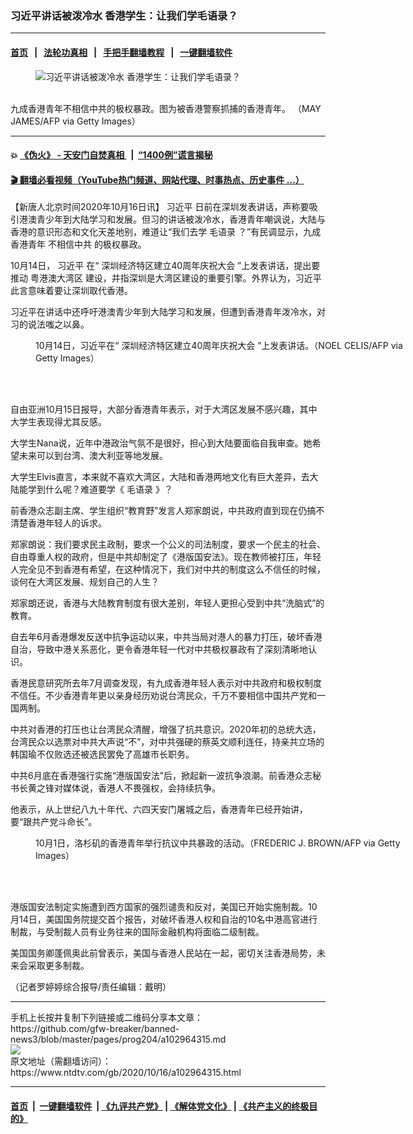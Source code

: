 ### 习近平讲话被泼冷水 香港学生：让我们学毛语录？
------------------------

#### [首页](https://github.com/gfw-breaker/banned-news3/blob/master/README.md) &nbsp;&nbsp;|&nbsp;&nbsp; [法轮功真相](https://github.com/begood0513/basic/blob/master/README.md)  &nbsp;&nbsp;|&nbsp;&nbsp; [手把手翻墙教程](https://github.com/gfw-breaker/guides/wiki)  &nbsp;&nbsp;|&nbsp;&nbsp; [一键翻墙软件](https://github.com/gfw-breaker/nogfw/blob/master/README.md)  



<div><div class="featured_image">
 <figure>
  <img alt="习近平讲话被泼冷水 香港学生：让我们学毛语录？" src="https://i.ntdtv.com/assets/uploads/2020/10/GettyImages-1228818981-1-800x450.jpg"/>
 </figure><br/>
 <span class="caption">
  九成香港青年不相信中共的极权暴政。图为被香港警察抓捕的香港青年。 （MAY JAMES/AFP via Getty Images）
 </span>
</div>
</div><hr/>

#### 💥 [《伪火》 - 天安门自焚真相 ](http://158.247.195.190:10000/videos/blog/weihuo.html)&nbsp; |&nbsp; [“1400例”谎言揭秘  ](http://158.247.195.190:10000/videos/blog/jiexi1400.html)

#### [ 🎬  翻墙必看视频（YouTube热门频道、网站代理、时事热点、历史事件 ...）](https://github.com/gfw-breaker/links/blob/master/banned.md)

<div><div class="post_content" itemprop="articleBody">
 <p>
  【新唐人北京时间2020年10月16日讯】
  <ok href="https://www.ntdtv.com/gb/习近平.htm">
   习近平
  </ok>
  日前在深圳发表讲话，声称要吸引港澳青少年到大陆学习和发展。但习的讲话被泼冷水，香港青年嘲讽说，大陆与香港的意识形态和文化天差地别，难道让“我们去学
  <ok href="https://www.ntdtv.com/gb/毛语录.htm">
   毛语录
  </ok>
  ？”有民调显示，九成香港青年
  <ok href="https://www.ntdtv.com/gb/不相信中共.htm">
   不相信中共
  </ok>
  的极权暴政。
 </p>
 <p>
  10月14日，
  <ok href="https://www.ntdtv.com/gb/习近平.htm">
   习近平
  </ok>
  在“
  <ok href="https://www.ntdtv.com/gb/深圳经济特区建立40周年庆祝大会.htm">
   深圳经济特区建立40周年庆祝大会
  </ok>
  ”上发表讲话，提出要推动
  <ok href="https://www.ntdtv.com/gb/粤港澳大湾区.htm">
   粤港澳大湾区
  </ok>
  建设，并指深圳是大湾区建设的重要引擎。外界认为，习近平此言意味着要让深圳取代香港。
 </p>
 <p>
  习近平在讲话中还呼吁港澳青少年到大陆学习和发展，但遭到香港青年泼冷水，对习的说法嗤之以鼻。
 </p>
 <figure class="wp-caption alignnone" id="attachment_102964322" style="width: 600px">
  <img alt="" class="size-medium wp-image-102964322" src="https://i.ntdtv.com/assets/uploads/2020/10/GettyImages-1229058340-1-600x338.jpg">
   <br/><figcaption class="wp-caption-text">
    10月14日，习近平在“
    <ok href="https://www.ntdtv.com/gb/深圳经济特区建立40周年庆祝大会.htm">
     深圳经济特区建立40周年庆祝大会
    </ok>
    ”上发表讲话。（NOEL CELIS/AFP via Getty Images）
   </figcaption><br/>
  </img>
 </figure><br/>
 <p>
  自由亚洲10月15日报导，大部分香港青年表示，对于大湾区发展不感兴趣，其中大学生表现得尤其反感。
 </p>
 <p>
  大学生Nana说，近年中港政治气氛不是很好，担心到大陆要面临自我审查。她希望未来可以到台湾、澳大利亚等地发展。
 </p>
 <p>
  大学生Elvis直言，本来就不喜欢大湾区，大陆和香港两地文化有巨大差异，去大陆能学到什么呢？难道要学《
  <ok href="https://www.ntdtv.com/gb/毛语录.htm">
   毛语录
  </ok>
  》？
 </p>
 <p>
  前香港众志副主席、学生组织“教育野”发言人郑家朗说，中共政府直到现在仍搞不清楚香港年轻人的诉求。
 </p>
 <p>
  郑家朗说：我们要求民主政制，要求一个公义的司法制度，要求一个民主的社会、自由尊重人权的政府，但是中共却制定了《港版国安法》。现在教师被打压，年轻人完全见不到香港有希望，在这种情况下，我们对中共的制度这么不信任的时候，谈何在大湾区发展、规划自己的人生？
 </p>
 <p>
  郑家朗还说，香港与大陆教育制度有很大差别，年轻人更担心受到中共“洗脑式”的教育。
 </p>
 <p>
  自去年6月香港爆发反送中抗争运动以来，中共当局对港人的暴力打压，破坏香港自治，导致中港关系恶化，更令香港年轻一代对中共极权暴政有了深刻清晰地认识。
 </p>
 <p>
  香港民意研究所去年7月调查发现，有九成香港年轻人表示对中共政府和极权制度不信任。不少香港青年更以亲身经历劝说台湾民众，千万不要相信中国共产党和一国两制。
  <div class="video_fit_container">
  </div>
 </p>
 <p>
  中共对香港的打压也让台湾民众清醒，增强了抗共意识。2020年初的总统大选，台湾民众以选票对中共大声说“不”，对中共强硬的蔡英文顺利连任，持亲共立场的韩国瑜不仅败选还被选民罢免了高雄市长职务。
 </p>
 <p>
  中共6月底在香港强行实施“港版国安法”后，掀起新一波抗争浪潮。前香港众志秘书长黄之锋对媒体说，香港人不畏强权，会持续抗争。
 </p>
 <p>
  他表示，从上世纪八九十年代、六四天安门屠城之后，香港青年已经开始讲，要“跟共产党斗命长”。
 </p>
 <figure class="wp-caption alignnone" id="attachment_102964323" style="width: 600px">
  <img alt="" class="size-medium wp-image-102964323" src="https://i.ntdtv.com/assets/uploads/2020/10/GettyImages-1228838488-600x338.jpg">
   <br/><figcaption class="wp-caption-text">
    10月1日，洛杉矶的香港青年举行抗议中共暴政的活动。（FREDERIC J. BROWN/AFP via Getty Images）
   </figcaption><br/>
  </img>
 </figure><br/>
 <p>
  港版国安法制定实施遭到西方国家的强烈谴责和反对，美国已开始实施制裁。10月14日，美国国务院提交首个报告，对破坏香港人权和自治的10名中港高官进行制裁，与受制裁人员有业务往来的国际金融机构将面临二级制裁。
 </p>
 <p>
  美国国务卿蓬佩奥此前曾表示，美国与香港人民站在一起，密切关注香港局势，未来会采取更多制裁。
 </p>
 <p>
  （记者罗婷婷综合报导/责任编辑：戴明）
 </p>
 <div class="single_ad">
 </div>
</div>
</div>
<hr/>
手机上长按并复制下列链接或二维码分享本文章：<br/>
https://github.com/gfw-breaker/banned-news3/blob/master/pages/prog204/a102964315.md <br/>
<a href='https://github.com/gfw-breaker/banned-news3/blob/master/pages/prog204/a102964315.md'><img src='https://github.com/gfw-breaker/banned-news3/blob/master/pages/prog204/a102964315.md.png'/></a> <br/>
原文地址（需翻墙访问）：https://www.ntdtv.com/gb/2020/10/16/a102964315.html


------------------------
#### [首页](https://github.com/gfw-breaker/banned-news3/blob/master/README.md) &nbsp;|&nbsp; [一键翻墙软件](https://github.com/gfw-breaker/nogfw/blob/master/README.md) &nbsp;| [《九评共产党》](https://github.com/gfw-breaker/9ping.md/blob/master/README.md#九评之一评共产党是什么) | [《解体党文化》](https://github.com/gfw-breaker/jtdwh.md/blob/master/README.md) | [《共产主义的终极目的》](https://github.com/gfw-breaker/gczydzjmd.md/blob/master/README.md)


<img src='http://gfw-breaker.win/banned-news3/pages/prog204/a102964315.md' width='0px' height='0px'/>